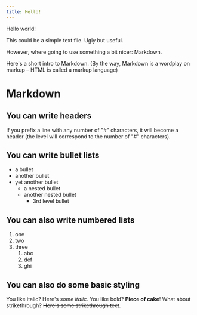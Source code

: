 ```yaml
---
title: Hello!
---
```

Hello world!

This could be a simple text file. Ugly but useful.

However, where going to use something a bit nicer: Markdown.

Here's a short intro to Markdown. (By the way, Markdown is a wordplay on markup – HTML is called a markup language)

# Markdown

## You can write headers

If you prefix a line with any number of "#" characters, it will become a header (the level will correspond to the number of "#" characters).

## You can write bullet lists

- a bullet
- another bullet
- yet another bullet
    - a nested bullet
    - another nested bullet
        - 3rd level bullet

## You can also write numbered lists

1. one
2. two
3. three
    1. abc
    2. def
    3. ghi

## You can also do some basic styling

You like italic? Here's *some italic*. You like bold? **Piece of cake**! What about strikethrough? ~~Here's some strikethrough text~~.
